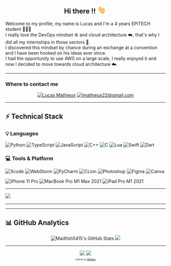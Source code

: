 <div align="center">
  <h2>Hi there !! <img src="https://github.com/Madfish5415/Madfish5415/blob/main/wave-emoji.gif?raw=true" width="30px"></h2>
</div>

Welcome to my profile, my name is Lucas and I'm a 4 years EPITECH student 🧑🏻‍💻\
I really love the DevOps mindset ⚙️ and cloud architecture ☁️, that's why I did all my internships in those sectors 🙂.\
I discovered this mindset by chance during an exchange at a convention and I have been hooked on his ideas ever since.\
I had the opportunity to use AWS on a large scale, I really enjoyed it and now I decided to move towards cloud architecture ☁️.

---
### Where to contact me

<div align="center">
    <a href="https://www.linkedin.com/in/lucas-mathieux/" target="_blank"><img src="https://img.shields.io/badge/-Lucas_Mathieux-blue?style=for-the-badge&logo=Linkedin&logoColor=white" alt="Lucas Mathieux"></a>
    <a href="mailto:lmathieux22@gmail.com" target="_blank"><img src="https://img.shields.io/badge/-lmathieux22@gmail.com-c14438?style=for-the-badge&logo=Gmail&logoColor=white" alt="lmathieux22@gmail.com"></a>
</div>

---

## ⚡️ Technical Stack

### 💡 Languages

![Python](https://img.shields.io/badge/Python-FFD43B?style=for-the-badge&logo=python&logoColor=306998)
![TypeScript](https://img.shields.io/badge/Typescript-white?style=for-the-badge&logo=typescript&logoColor=007ACC)
![JavaScript](https://img.shields.io/badge/JavaScript-323330?style=for-the-badge&logo=javascript&logoColor=F7DF1E)
![C++](https://img.shields.io/badge/C%2B%2B-00599C?style=for-the-badge&logo=c%2B%2B&logoColor=white)
![C](https://img.shields.io/badge/C-00599C?style=for-the-badge&logo=c&logoColor=white)
![Lua](https://img.shields.io/badge/Lua-00599C?style=for-the-badge&logo=lua&logoColor=blue)
![Swift](https://img.shields.io/badge/Swift-FA7343?style=for-the-badge&logo=swift&logoColor=white)
![Dart](https://img.shields.io/badge/Dart-0175C2?style=for-the-badge&logo=dart)

### 💻 Tools & Platform

![Xcode](https://img.shields.io/badge/Xcode-white?style=for-the-badge&logo=xcode)
![WebStorm](https://img.shields.io/badge/WebStorm-00baf3?style=for-the-badge&logo=webstorm&logoColor=black)
![PyCharm](https://img.shields.io/badge/PyCharm-20d789?style=for-the-badge&logo=pycharm&logoColor=black)
![CLion](https://img.shields.io/badge/CLion-F8368c?style=for-the-badge&logo=clion&logoColor=black)
![Photoshop](https://img.shields.io/badge/Photoshop-529cbf?style=for-the-badge&logo=adobe-photoshop&logoColor=black)
![Figma](https://img.shields.io/badge/Figma-F24E1E?style=for-the-badge&logo=figma&logoColor=white)
![Canva](https://img.shields.io/badge/Canva-%2300C4CC.svg?&style=for-the-badge&logo=Canva&logoColor=white)

![iPhone 11 Pro](https://img.shields.io/badge/iPhone_11-000?style=for-the-badge&logo=ios)
![MacBook Pro M1 Max 2021](https://img.shields.io/badge/MacBook_Pro_2021-000?style=for-the-badge&logo=macos)
![iPad Pro M1 2021](https://img.shields.io/badge/iPad_Pro_2021-000?style=for-the-badge&logo=apple)

---

![](https://activity-graph.herokuapp.com/graph?username=Madfish5415&bg_color=000&area=true&area_color=2ecc71&line=2ecc71&point=FFF&color=2ecc71&hide_border=true)

---

---

## 📊 GitHub Analytics

<div align="center">
  <img width="48%" src="https://github-readme-stats.vercel.app/api?username=Madfish5415&hide_border=true&show_icons=true&line_height=27&count_private=true&title_color=2ecc71&text_color=c9cacc&icon_color=2ecc71&bg_color=000" alt="Madfish5415's GitHub Stats" />
    <img width="51%" src="https://github-readme-streak-stats.herokuapp.com/?user=Madfish5415&hide_border=true&background=000&fire=2ecc71&ring=2ecc71&currStreakLabel=2ecc71&currStreakNum=FFF&sideLabels=FFF&sideNums=FFF" />

</div>

---

<div align="center">
  <img src="https://visitor-badge.glitch.me/badge?page_id=Madfish5415.Madfish5415">
  <a href="https://github.com/Matttx/?tab=follow" target="_blank"><img src="https://img.shields.io/github/followers/Madfish5415?label=Follow&style=social"></a>
</div>

<div align="center">
  <sub><sup><sub><sup><i>Inspired by <a href="https://github.com/Matttx">@Matttx</a></i></sup></sub></sup></sub>
</div>

